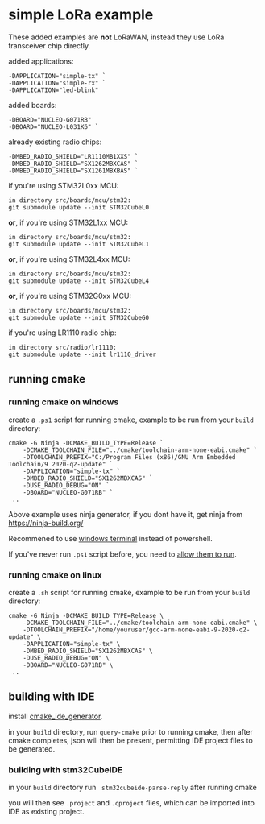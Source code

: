 
# simple LoRa example
These added examples are **not** LoRaWAN, instead they use LoRa transceiver chip directly.

added applications:

    -DAPPLICATION="simple-tx" `
    -DAPPLICATION="simple-rx" `
    -DAPPLICATION="led-blink" 

added boards:

    -DBOARD="NUCLEO-G071RB" 
    -DBOARD="NUCLEO-L031K6" `
    
already existing radio chips:

    -DMBED_RADIO_SHIELD="LR1110MB1XXS" `
    -DMBED_RADIO_SHIELD="SX1262MBXCAS" `
    -DMBED_RADIO_SHIELD="SX1261MBXBAS" `
    
if you're using STM32L0xx MCU:

    in directory src/boards/mcu/stm32:
    git submodule update --init STM32CubeL0

**or**, if you're using STM32L1xx MCU:

    in directory src/boards/mcu/stm32:
    git submodule update --init STM32CubeL1

**or**, if you're using STM32L4xx MCU:

    in directory src/boards/mcu/stm32:
    git submodule update --init STM32CubeL4

**or**, if you're using STM32G0xx MCU:

    in directory src/boards/mcu/stm32:
    git submodule update --init STM32CubeG0

if you're using LR1110 radio chip:

    in directory src/radio/lr1110:
    git submodule update --init lr1110_driver
        
## running cmake
### running cmake on windows
create a ``.ps1`` script for running cmake, example to be run from your ``build`` directory:

    cmake -G Ninja -DCMAKE_BUILD_TYPE=Release `
        -DCMAKE_TOOLCHAIN_FILE="../cmake/toolchain-arm-none-eabi.cmake" `
        -DTOOLCHAIN_PREFIX="C:/Program Files (x86)/GNU Arm Embedded Toolchain/9 2020-q2-update" `
        -DAPPLICATION="simple-tx" `
        -DMBED_RADIO_SHIELD="SX1262MBXCAS" `
        -DUSE_RADIO_DEBUG="ON" `
        -DBOARD="NUCLEO-G071RB" `
     ..
     
 Above example uses ninja generator, if you dont have it, get ninja from https://ninja-build.org/
 
 Recommened to use [windows terminal](https://docs.microsoft.com/en-us/windows/terminal/) instead of powershell.
 
 If you've never run ``.ps1`` script before, you need to [allow them to run](https://superuser.com/questions/106360/how-to-enable-execution-of-powershell-scripts).
 
### running cmake on linux
create a ``.sh`` script for running cmake, example to be run from your ``build`` directory:

    cmake -G Ninja -DCMAKE_BUILD_TYPE=Release \
        -DCMAKE_TOOLCHAIN_FILE="../cmake/toolchain-arm-none-eabi.cmake" \
        -DTOOLCHAIN_PREFIX="/home/youruser/gcc-arm-none-eabi-9-2020-q2-update" \
        -DAPPLICATION="simple-tx" \
        -DMBED_RADIO_SHIELD="SX1262MBXCAS" \
        -DUSE_RADIO_DEBUG="ON" \
        -DBOARD="NUCLEO-G071RB" \
     ..

## building with IDE
install [cmake_ide_generator](https://github.com/dudmuck/cmake_ide_generator).

in your ``build`` directory, run ``query-cmake`` prior to running cmake, then after cmake completes, json will then be present, permitting IDE project files to be generated.
### building with stm32CubeIDE


in your ``build`` directory run `` stm32cubeide-parse-reply`` after running cmake

you will then see ``.project`` and ``.cproject`` files, which can be imported into IDE as existing project.

